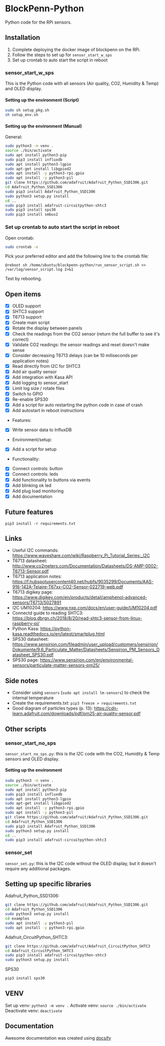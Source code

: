 # BlockPenn-Python
Python code for the RPi sensors.

## Installation
1. Complete deploying the docker image of blockpenn on the RPi. 
2. Follow the steps to set up for `sensor_start_w_sps`
3. Set up crontab to auto start the script in reboot

### sensor_start_w_sps
This is the Python code with all sensors (Air quality, CO2, Humidity & Temp) and OLED display.

#### Setting up the environment (Script)
```sh
sudo sh setup_pkg.sh
sh setup_env.sh
```

#### Setting up the environment (Manual)
General:
```sh
sudo python3 -m venv .
source ./bin/activate
sudo apt install python3-pip
sudo pip3 install influxdb
sudo apt install python3-lgpio
sudo apt-get install libgpiod2
sudo apt install -y python3-rpi.gpio
sudo apt install -y python3-pil
git clone https://github.com/adafruit/Adafruit_Python_SSD1306.git
cd Adafruit_Python_SSD1306
sudo pip3 install Adafruit_Python_SSD1306
sudo python3 setup.py install
cd ..
sudo pip3 install adafruit-circuitpython-shtc3
sudo pip3 install sps30
sudo pip3 install smbus2
```

### Set up crontab to auto start the script in reboot
Open crontab:
```sh
sudo crontab -e
```
Pick your preferred editor and add the following line to the crontab file:
```
@reboot sh /home/ubuntu/blockpenn-python/run_sensor_script.sh >> /var/log/sensor_script.log 2>&1
```

Test by rebooting.

## Open items
- [x] OLED support
- [x] SHTC3 support
- [x] T6713 support
- [x] Create main script
- [x] Rotate the display between panels
- [x] Check the readings from the CO2 sensor (return the full buffer to see it's correct)
- [x] Validate CO2 readings: the sensor readings and reset doesn't make sense
- [x] Consider decreasing T6713 delays (can be 10 miliseconds per application notes)
- [x] Read directly from I2C for SHTC3
- [x] Add air quality sensor
- [x] Add integration with Kasa API
- [x] Add logging to sensor_start
- [x] Limit log size / rotate files
- [x] Switch to GPIO
- [x] Re-enable SPS30
- [x] Add a script for auto restarting the python code in case of crash
- [x] Add autostart in reboot instructions 
- Features:
- [x] Write sensor data to InfluxDB
- Environment/setup:
- [x] Add a script for setup
- Functionality:
- [x] Connect controls: button
- [x] Connect controls: leds
- [x] Add functionality to buttons via events
- [x] Add blinking ok led
- [x] Add plug load monitoring
- [x] Add documentation

## Future features
`pip3 install -r requirements.txt`

## Links
- Useful I2C commands: https://www.waveshare.com/wiki/Raspberry_Pi_Tutorial_Series:_I2C
- T6713 datasheet: http://www.co2meters.com/Documentation/Datasheets/DS-AMP-0002-T6713-Sensor.pdf
- T6713 application notes: https://f.hubspotusercontent40.net/hubfs/9035299/Documents/AAS-916-142A-Telaire-T67xx-CO2-Sensor-022719-web.pdf
- T6713 digikey page: https://www.digikey.com/en/products/detail/amphenol-advanced-sensors/T6713/5027891
- I2C UM10204: https://www.nxp.com/docs/en/user-guide/UM10204.pdf
- Connectd guide to reading SHTC3: https://blog.dbrgn.ch/2018/8/20/read-shtc3-sensor-from-linux-raspberry-pi/
- Python Kasa: https://python-kasa.readthedocs.io/en/latest/smartplug.html
- SPS30 datasheet: https://www.sensirion.com/fileadmin/user_upload/customers/sensirion/Dokumente/9.6_Particulate_Matter/Datasheets/Sensirion_PM_Sensors_Datasheet_SPS30.pdf
- SPS30 page: https://www.sensirion.com/en/environmental-sensors/particulate-matter-sensors-pm25/

## Side notes
- Consider using `sensors` (`sudo apt install lm-sensors`) to check the internal temperature
- Create the requirements.txt: `pip3 freeze > requirements.txt`
- Good diagram of particles types (p. 13): https://cdn-learn.adafruit.com/downloads/pdf/pm25-air-quality-sensor.pdf

## Other scripts
### sensor_start_no_sps
`sensor_start_no_sps.py`: this is the I2C code with the CO2, Humidity & Temp sensors and OLED display.
#### Setting up the environment
```sh
sudo python3 -m venv .
source ./bin/activate
sudo apt install python3-pip
sudo pip3 install influxdb
sudo apt install python3-lgpio
sudo apt-get install libgpiod2
sudo apt install -y python3-rpi.gpio
sudo apt install -y python3-pil
git clone https://github.com/adafruit/Adafruit_Python_SSD1306.git
cd Adafruit_Python_SSD1306
sudo pip3 install Adafruit_Python_SSD1306
sudo python3 setup.py install
cd ..
sudo pip3 install adafruit-circuitpython-shtc3
```

### sensor_set
`sensor_set.py`: this is the I2C code without the OLED display, but it doesn't require any additional packages.

## Setting up specific libraries
Adafruit_Python_SSD1306:
```sh
git clone https://github.com/adafruit/Adafruit_Python_SSD1306.git
cd Adafruit_Python_SSD1306
sudo python3 setup.py install
cd examples
sudo apt install -y python3-pil
sudo apt install -y python3-rpi.gpio
```
Adafruit_CircuitPython_SHTC3:
```sh
git clone https://github.com/adafruit/Adafruit_CircuitPython_SHTC3
cd Adafruit_CircuitPython_SHTC3
sudo pip3 install adafruit-circuitpython-shtc3
sudo python3 setup.py install
```
SPS30
```sh
pip3 install sps30
```

## VENV
Set up venv:
`python3 -m venv .`
Activate venv:
`source ./bin/activate`
Deactivate venv:
`deactivate`

## Documentation
Awesome documentation was created using [docsify](https://docsify.js.org/#/)